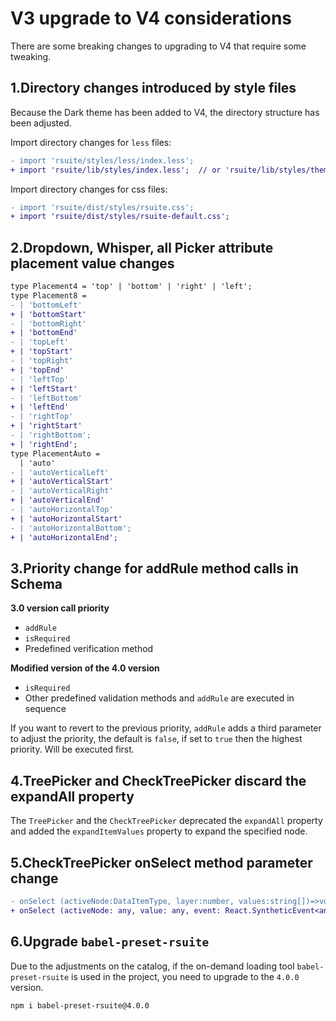 # V3 upgrade to V4 considerations

There are some breaking changes to upgrading to V4 that require some tweaking.

## 1.Directory changes introduced by style files

Because the Dark theme has been added to V4, the directory structure has been adjusted.

Import directory changes for `less` files:

```diff
- import 'rsuite/styles/less/index.less';
+ import 'rsuite/lib/styles/index.less';  // or 'rsuite/lib/styles/themes/default/index.less'
```

Import directory changes for css files:

```diff
- import 'rsuite/dist/styles/rsuite.css';
+ import 'rsuite/dist/styles/rsuite-default.css';
```

## 2.Dropdown, Whisper, all Picker attribute placement value changes

```diff
type Placement4 = 'top' | 'bottom' | 'right' | 'left';
type Placement8 =
- | 'bottomLeft'
+ | 'bottomStart'
- | 'bottomRight'
+ | 'bottomEnd'
- | 'topLeft'
+ | 'topStart'
- | 'topRight'
+ | 'topEnd'
- | 'leftTop'
+ | 'leftStart'
- | 'leftBottom'
+ | 'leftEnd'
- | 'rightTop'
+ | 'rightStart'
- | 'rightBottom';
+ | 'rightEnd';
type PlacementAuto =
  | 'auto'
- | 'autoVerticalLeft'
+ | 'autoVerticalStart'
- | 'autoVerticalRight'
+ | 'autoVerticalEnd'
- | 'autoHorizontalTop'
+ | 'autoHorizontalStart'
- | 'autoHorizontalBottom';
+ | 'autoHorizontalEnd';
```

## 3.Priority change for addRule method calls in Schema

**3.0 version call priority**

- `addRule`
- `isRequired`
- Predefined verification method

**Modified version of the 4.0 version**

- `isRequired`
- Other predefined validation methods and `addRule` are executed in sequence

If you want to revert to the previous priority, `addRule` adds a third parameter to adjust the priority, the default is `false`, if set to `true` then the highest priority. Will be executed first.

## 4.TreePicker and CheckTreePicker discard the expandAll property

The `TreePicker` and the `CheckTreePicker` deprecated the `expandAll` property and added the `expandItemValues` ​​property to expand the specified node.

## 5.CheckTreePicker onSelect method parameter change

```diff
- onSelect (activeNode:DataItemType, layer:number, values:string[])=>void
+ onSelect (activeNode: any, value: any, event: React.SyntheticEvent<any>) => void;
```

## 6.Upgrade `babel-preset-rsuite`

Due to the adjustments on the catalog, if the on-demand loading tool `babel-preset-rsuite` is used in the project, you need to upgrade to the `4.0.0` version.

```
npm i babel-preset-rsuite@4.0.0
```
